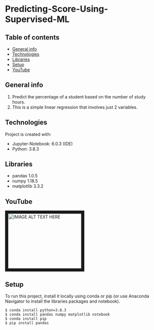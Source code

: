 # Predicting-Score-Using-Supervised-ML

## Table of contents
* [General info](#general-info)
* [Technologies](#technologies)
* [Libraries](#libraries)
* [Setup](#setup)
* [YouTube](#youtube)

## General info
1. Predict the percentage of a student based on the number of study hours.
2. This is a simple linear regression that involves just 2 variables.
	
## Technologies
Project is created with:
* Jupyter-Notebook: 6.0.3 (IDE) 
* Python: 3.8.3

## Libraries
* pandas 1.0.5
* numpy 1.18.5
* matplotlib 3.3.2

  
## YouTube
<a href="http://www.youtube.com/watch?feature=player_embedded&v=YOUTUBE_VIDEO_ID_HERE
" target="_blank"><img src="http://img.youtube.com/vi/YOUTUBE_VIDEO_ID_HERE/0.jpg" 
alt="IMAGE ALT TEXT HERE" width="240" height="180" border="10" /></a>

## Setup
To run this project, install it locally using conda or pip (or use Anaconda Navigator to install the libraries packages and notebook).

```
$ conda install python=3.8.3
$ conda install pandas numpy matplotlib notebook
$ conda install pip
$ pip install pandas
